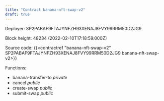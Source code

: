 ```yaml
---
title: "Contract banana-nft-swap-v2"
draft: true
---
```

Deployer: SP2PABAF9FTAJYNFZH93XENAJ8FVY99RRM50D2JG9


 



Block height: 48234 (2022-02-10T17:18:59.000Z)

Source code: {{<contractref "banana-nft-swap-v2" SP2PABAF9FTAJYNFZH93XENAJ8FVY99RRM50D2JG9 banana-nft-swap-v2>}}

Functions:

* banana-transfer-to _private_
* cancel _public_
* create-swap _public_
* submit-swap _public_
